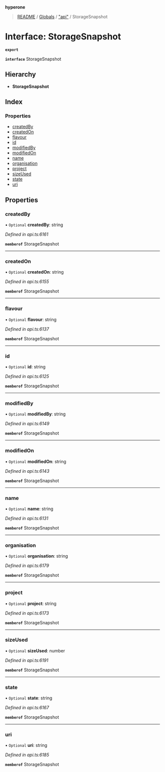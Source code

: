 **hyperone**

> [README](../README.md) / [Globals](../globals.md) / ["api"](../modules/_api_.md) / StorageSnapshot

# Interface: StorageSnapshot

**`export`** 

**`interface`** StorageSnapshot

## Hierarchy

* **StorageSnapshot**

## Index

### Properties

* [createdBy](_api_.storagesnapshot.md#createdby)
* [createdOn](_api_.storagesnapshot.md#createdon)
* [flavour](_api_.storagesnapshot.md#flavour)
* [id](_api_.storagesnapshot.md#id)
* [modifiedBy](_api_.storagesnapshot.md#modifiedby)
* [modifiedOn](_api_.storagesnapshot.md#modifiedon)
* [name](_api_.storagesnapshot.md#name)
* [organisation](_api_.storagesnapshot.md#organisation)
* [project](_api_.storagesnapshot.md#project)
* [sizeUsed](_api_.storagesnapshot.md#sizeused)
* [state](_api_.storagesnapshot.md#state)
* [uri](_api_.storagesnapshot.md#uri)

## Properties

### createdBy

• `Optional` **createdBy**: string

*Defined in api.ts:6161*

**`memberof`** StorageSnapshot

___

### createdOn

• `Optional` **createdOn**: string

*Defined in api.ts:6155*

**`memberof`** StorageSnapshot

___

### flavour

• `Optional` **flavour**: string

*Defined in api.ts:6137*

**`memberof`** StorageSnapshot

___

### id

• `Optional` **id**: string

*Defined in api.ts:6125*

**`memberof`** StorageSnapshot

___

### modifiedBy

• `Optional` **modifiedBy**: string

*Defined in api.ts:6149*

**`memberof`** StorageSnapshot

___

### modifiedOn

• `Optional` **modifiedOn**: string

*Defined in api.ts:6143*

**`memberof`** StorageSnapshot

___

### name

• `Optional` **name**: string

*Defined in api.ts:6131*

**`memberof`** StorageSnapshot

___

### organisation

• `Optional` **organisation**: string

*Defined in api.ts:6179*

**`memberof`** StorageSnapshot

___

### project

• `Optional` **project**: string

*Defined in api.ts:6173*

**`memberof`** StorageSnapshot

___

### sizeUsed

• `Optional` **sizeUsed**: number

*Defined in api.ts:6191*

**`memberof`** StorageSnapshot

___

### state

• `Optional` **state**: string

*Defined in api.ts:6167*

**`memberof`** StorageSnapshot

___

### uri

• `Optional` **uri**: string

*Defined in api.ts:6185*

**`memberof`** StorageSnapshot
